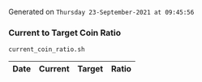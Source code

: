 Generated on `Thursday 23-September-2021 at 09:45:56`

### Current to Target Coin Ratio
`current_coin_ratio.sh`

Date|Current|Target|Ratio
---|---|---|---
